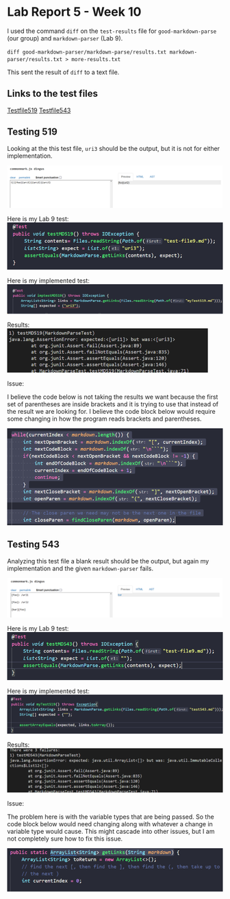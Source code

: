 # Lab Report 5 - Week 10
I used the command `diff` on the `test-results` file for `good-markdown-parse` (our group) and `markdown-parser` (Lab 9).  

`diff good-markdown-parser/markdown-parse/results.txt markdown-parser/results.txt > more-results.txt`

This sent the result of `diff` to a text file.

## Links to the test files

[Testfile519](https://github.com/nidhidhamnani/markdown-parser/blob/main/test-files/519.md)
[Testfile543](https://github.com/nidhidhamnani/markdown-parser/blob/main/test-files/543.md)

## Testing 519
Looking at the this test file, `uri3` should be the output, but it is not for either implementation.

![cmark519](images/LR5/cmark519.png)
 
Here is my Lab 9 test:
![Lab9Test519](images/LR5/Test519.png)

Here is my implemented test:
![impTest519](images/LR5/impTest519.png)

Results:
![Test519Result](images/LR5/Test519Result.PNG)

Issue: 

I believe the code below is not taking the results we want because the first set of parentheses are inside brackets and it is trying to use that instead of the result we are looking for. I believe the code block below would require some changing in how the program reads brackets and parentheses.

![bug519](images/LR5/Fix519.png)

## Testing 543
Analyzing this test file a blank result should be the output, but again my implementation and the given `markdown-parser` fails.

![cmark543](images/LR5/cmark543.png)

Here is my Lab 9 test:
![Lab9Test543](images/LR5/Test543.png)

Here is my implemented test:
![impTest543](images/LR5/impTest543.png)

Results:
![Test543Result](images/LR5/Test543Results.PNG)

Issue:

The problem here is with the variable types that are being passed. So the code block below would need changing along with whatever a change in variable type would cause. This might cascade into other issues, but I am not completely sure how to fix this issue.

![bug543](images/LR5/Fix543.png)